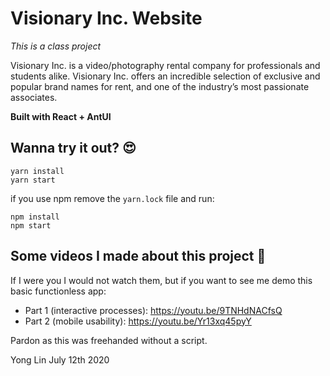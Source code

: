 # Visionary Inc. Website

_This is a class project_

Visionary Inc. is a video/photography rental company for professionals and students
alike. Visionary Inc. offers an incredible selection of exclusive and popular brand names
for rent, and one of the industry’s most passionate associates.

**Built with React + AntUI**

## Wanna try it out? 😍

```
yarn install
yarn start
```

if you use npm remove the `yarn.lock` file and run:

```
npm install
npm start
```

## Some videos I made about this project 🙈
If I were you I would not watch them, but if you want to see me demo this basic functionless app:

- Part 1 (interactive processes): https://youtu.be/9TNHdNACfsQ
- Part 2 (mobile usability): https://youtu.be/Yr13xq45pyY

Pardon as this was freehanded without a script.

Yong Lin July 12th 2020

